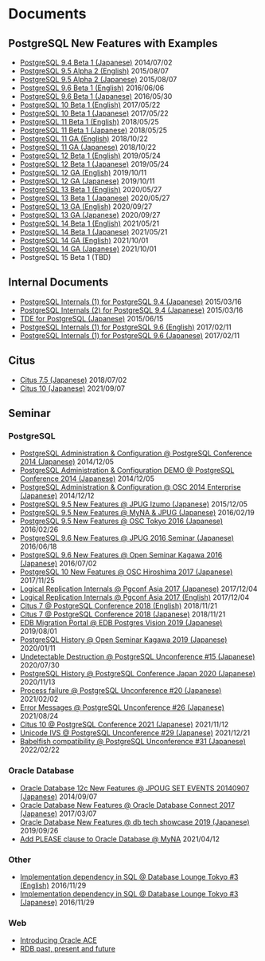 # Documents

## PostgreSQL New Features with Examples
- [PostgreSQL 9.4 Beta 1 (Japanese)](postgresql94_beta1_new_features_ja_20140702-1.pdf) 2014/07/02
- [PostgreSQL 9.5 Alpha 2 (English)](postgresql95_alpha2_new_feature_en_20150807-1.pdf) 2015/08/07
- [PostgreSQL 9.5 Alpha 2 (Japanese)](postgresql95_alpha2_new_features_ja_20150807-1.pdf) 2015/08/07
- [PostgreSQL 9.6 Beta 1 (English)](postgresql96_beta1_new_features_en_20160606-1.pdf) 2016/06/06
- [PostgreSQL 9.6 Beta 1 (Japanese)](postgresql96_beta1_new_features_ja_20160530-1.pdf) 2016/05/30
- [PostgreSQL 10 Beta 1 (English)](postgresql10_beta1_new_features_en_20170522-1.pdf) 2017/05/22
- [PostgreSQL 10 Beta 1 (Japanese)](postgresql10_beta1_new_features_ja_20170522-1.pdf) 2017/05/22
- [PostgreSQL 11 Beta 1 (English)](postgresql11_beta1_new_features_en_20180525-1.pdf) 2018/05/25
- [PostgreSQL 11 Beta 1 (Japanese)](postgresql11_beta1_new_features_ja_20180525-1.pdf) 2018/05/25
- [PostgreSQL 11 GA (English)](postgresql11_ga_new_features_en_20181022-1.pdf) 2018/10/22
- [PostgreSQL 11 GA (Japanese)](postgresql11_ga_new_features_ja_20181022-1.pdf) 2018/10/22
- [PostgreSQL 12 Beta 1 (English)](postgresql12_beta1_new_features_en_20190524-1.pdf) 2019/05/24
- [PostgreSQL 12 Beta 1 (Japanese)](postgresql12_beta1_new_features_ja_20190524-1.pdf) 2019/05/24
- [PostgreSQL 12 GA (English)](postgresql12_ga_new_features_en_20191011-1.pdf) 2019/10/11
- [PostgreSQL 12 GA (Japanese)](postgresql12_ga_new_features_ja_20191011-1.pdf) 2019/10/11
- [PostgreSQL 13 Beta 1 (English)](postgresql13_beta1_new_features_en_20200527-1.pdf) 2020/05/27
- [PostgreSQL 13 Beta 1 (Japanese)](postgresql13_beta1_new_features_ja_20200527-1.pdf) 2020/05/27
- [PostgreSQL 13 GA (English)](postgresql13_ga_new_features_en_20200927-1.pdf) 2020/09/27
- [PostgreSQL 13 GA (Japanese)](postgresql13_ga_new_features_ja_20200927-1.pdf) 2020/09/27
- [PostgreSQL 14 Beta 1 (English)](postgresql14_beta1_new_features_en_20210521-1.pdf) 2021/05/21
- [PostgreSQL 14 Beta 1 (Japanese)](postgresql14_beta1_new_features_ja_20210521-1.pdf) 2021/05/21
- [PostgreSQL 14 GA (English)](postgresql14_ga_new_features_en_20211001-1.pdf) 2021/10/01
- [PostgreSQL 14 GA (Japanese)](postgresql14_ga_new_features_ja_20211001-1.pdf) 2021/10/01
- PostgreSQL 15 Beta 1 (TBD)

## Internal Documents
- [PostgreSQL Internals (1) for PostgreSQL 9.4 (Japanese)](postgresql94_internals_1_ja_20150316-1.pdf) 2015/03/16
- [PostgreSQL Internals (2) for PostgreSQL 9.4 (Japanese)](postgresql94_internals_2_ja_20150316-1.pdf) 2015/03/16
- [TDE for PostgreSQL  (Japanese)](tde_for_postgresql_ja_20150615-1.pdf) 2015/06/15
- [PostgreSQL Internals (1) for PostgreSQL 9.6 (English)](postgresql96_internals_1_en_20170211-1.pdf) 2017/02/11
- [PostgreSQL Internals (1) for PostgreSQL 9.6 (Japanese)](postgresql96_internals_1_ja_20170211-1.pdf) 2017/02/11

## Citus
- [Citus 7.5 (Japanese)](citus_7_20180702-1.pdf) 2018/07/02
- [Citus 10 (Japanese)](citus_10_20210907-1.pdf) 2021/09/07

## Seminar
### PostgreSQL
- [PostgreSQL Administration & Configuration @ PostgreSQL Conference 2014 (Japanese)](postgresql_conference_2014_handson_20141205-1.pdf) 2014/12/05
- [PostgreSQL Administration & Configuration DEMO @ PostgreSQL Conference 2014 (Japanese)](postgresql_conference_2014_handson_demo_20141205-1.pdf) 2014/12/05
- [PostgreSQL Administration & Configuration @ OSC 2014 Enterprise (Japanese)](osc2014-postgresql_admin_configuration_20141212-1.pdf) 2014/12/12
- [PostgreSQL 9.5 New Features @ JPUG Izumo (Japanese)](jpug_izumo_postgresql_95_new_feature-20151205-1.pdf) 2015/12/05
- [PostgreSQL 9.5 New Features @ MyNA & JPUG (Japanese)](myna-jpug-postgresql_95_new_features_20160219-1.pdf) 2016/02/19
- [PostgreSQL 9.5 New Features @ OSC Tokyo 2016 (Japanese)](osc_2016_spring_postgresql95_new_feature_20160226-1.pdf) 2016/02/26
- [PostgreSQL 9.6 New Features @ JPUG 2016 Seminar (Japanese)](jpug_2016_postgresql_96_new_feature_ja_20160618-1.pdf) 2016/06/18
- [PostgreSQL 9.6 New Features @ Open Seminar Kagawa 2016 (Japanese)](open_seminar_kagawa_2016_postgresql_96_new_feature_20160702-1.pdf) 2016/07/02
- [PostgreSQL 10 New Features @ OSC Hiroshima 2017 (Japanese)](osc_hiroshima_2017_postgresql_10_new_features_20171125-1.pdf) 2017/11/25
- [Logical Replication Internals @ Pgconf Asia 2017 (Japanese)](pgconf_asia_2017_logical_replication_ja_20171204-1.pdf) 2017/12/04
- [Logical Replication Internals @ Pgconf Asia 2017 (English)](pgconf_asia_2017_logical_replication_us_20171204-1.pdf) 2017/12/04
- [Citus 7 @ PostgreSQL Conference 2018 (English)](postgresql_conference_2018_citus_en_20181121-1.pdf) 2018/11/21
- [Citus 7 @ PostgreSQL Conference 2018 (Japanese)](postgresql_conference_2018_citus_ja_20181121-1.pdf) 2018/11/21
- [EDB Migration Portal @ EDB Postgres Vision 2019 (Japanese)](edb_postgresvision_2019_migration_portal_20190801-1.pdf) 2019/08/01
- [PostgreSQL History @ Open Seminar Kagawa 2019 (Japanese)](open_seminar_kagawa_2019_postgresql_history_20200111-1.pdf) 2020/01/11
- [Undetectable Destruction @ PostgreSQL Unconference #15 (Japanese)](postgresql_unconference_15_broken_database_20200730-1.pdf) 2020/07/30
- [PostgreSQL History @ PostgreSQL Conference Japan 2020 (Japanese)](postgresql_conference_2020_postgresql_features_20201113-1.pdf) 2020/11/13
- [Process failure @ PostgreSQL Unconference #20 (Japanese)](postgresql_unconference_20_process_20210202-1.pdf) 2021/02/02
- [Error Messages @ PostgreSQL Unconference #26 (Japanese)](postgresql_unconference_26_error_20210824-1.pdf) 2021/08/24
- [Citus 10 @ PostgreSQL Conference 2021 (Japanese)](postgresql_conference_2021_citus10_20211112-1.pdf) 2021/11/12
- [Unicode IVS @ PostgreSQL Unconference #29 (Japanese)](postgresql_unconference_29_locale_20211221-1.pdf) 2021/12/21
- [Babelfish compatibility @ PostgreSQL Unconference #31 (Japanese)](postgresql_unconference_31_babelfish_20220202-1.pdf) 2022/02/22

### Oracle Database
- [Oracle Database 12c New Features @ JPOUG SET EVENTS 20140907 (Japanese)](jpoug_setevents_20140907_oracle_new_features_20140907-1.pdf) 2014/09/07
- [Oracle Database New Features @ Oracle Database Connect 2017 (Japanese)](oracle_database_connect_2017_new_feature_20170307-1.pdf) 2017/03/07
- [Oracle Database New Features @ db tech showcase 2019 (Japanese)](db_tech_showcase_2019_oracle_new_features_ja_20190926-1.pdf) 2019/09/26
- [Add PLEASE clause to Oracle Database @ MyNA](add_please_clause_to_oracle_ja_20210412-1.pdf) 2021/04/12

### Other
- [Implementation dependency in SQL @ Database Lounge Tokyo #3 (English)](database_lounge_tokyo_3_sql_statement_diff_en_20161129-1.pdf) 2016/11/29
- [Implementation dependency in SQL @ Database Lounge Tokyo #3 (Japanese)](database_lounge_tokyo_3_sql_statement_diff_ja_20161129-1.pdf) 2016/11/29

### Web
- [Introducing Oracle ACE](https://www.oracle.com/jp/technical-resources/articles/noriyoshi-shinoda.html)
- [RDB past, present and future](https://atmarkit.itmedia.co.jp/ait/articles/2112/07/news008.html)


